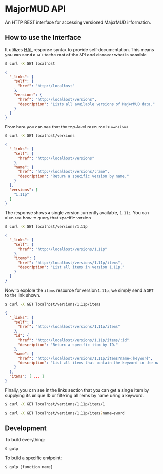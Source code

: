 # MajorMUD API
An HTTP REST interface for accessing versioned MajorMUD information.

## How to use the interface
It utilizes [HAL](https://en.wikipedia.org/wiki/Hypertext_Application_Language) response syntax to provide self-documentation. This means you can send a `GET` to the root of the API and discover what is possible.
```bash
$ curl -X GET localhost
```
```json
{
  "_links": {
    "self": {
      "href": "http://localhost"
    },
    "versions": {
      "href": "http://localhost/versions",
      "description": "Lists all available versions of MajorMUD data."
    }
  }
}
```

From here you can see that the top-level resource is `versions`.
```bash
$ curl -X GET localhost/versions
```
```json
{
  "_links": {
    "self": {
      "href": "http://localhost/versions"
    },
    "name": {
      "href": "http://localhost/versions/:name",
      "description": "Return a specific version by name."
    }
  },
  "versions": [
    "1.11p"
  ]
}
```

The response shows a single version currently available, `1.11p`. You can also see how to query that specific version.
```bash
$ curl -X GET localhost/versions/1.11p
```
```json
{
  "_links": {
    "self": {
      "href": "http://localhost/versions/1.11p"
    },
    "items": {
      "href": "http://localhost/versions/1.11p/items",
      "description": "List all items in version 1.11p."
    }
  }
}
```

Now to explore the `items` resource for version `1.11p`, we simply send a `GET` to the link shown.
```bash
$ curl -X GET localhost/versions/1.11p/items
```
```json
{
  "_links": {
    "self": {
      "href": "http://localhost/versions/1.11p/items"
    },
    "id": {
      "href": "http://localhost/versions/1.11p/items/:id",
      "description": "Return a specific item by ID."
    },
    "name": {
      "href": "http://localhost/versions/1.11p/items?name=:keyword",
      "description": "List all items that contain the keyword in the name."
    }
  },
  "items": [ ... ]
}
```

Finally, you can see in the links section that you can get a single item by supplying its unique ID or filtering all items by name using a keyword.
```bash
$ curl -X GET localhost/versions/1.11p/items/1
```
```bash
$ curl -X GET localhost/versions/1.11p/items?name=sword
```

## Development

To build everything:
```bash
$ gulp
```

To build a specific endpoint:
```bash
$ gulp [function name]
```
